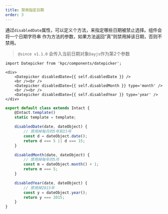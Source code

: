 ```yaml
---
title: 禁用指定日期
order: 3
---
```


通过`disabledDate`属性，可以定义个方法，来指定哪些日期被禁止选择。组件会将一个日期字符串
作为方法的参数，如果方法返回“真”则禁用掉该日期，否则不禁用。

> `@since v1.1.0` 会传入当前日期对象`Dayjs`作为第2个参数

```vdt
import Datepicker from 'kpc/components/datepicker';

<div>
    <Datepicker disabledDate={{ self.disabledDate }} />
    <br /><br />
    <Datepicker disabledDate={{ self.disabledMonth }} type='month' />
    <br /><br />
    <Datepicker disabledDate={{ self.disabledYear }} type='year' />
</div>
```

```js
export default class extends Intact {
    @Intact.template()
    static template = template;

    disabledDate(date, dateObject) {
        // 禁用掉每月的5号和15号
        const d = dateObject.date();
        return d === 5 || d === 15;
    }

    disabledMonth(date, dateObject) {
        // 禁用掉每年的5月
        const m = dateObject.month() + 1;
        return m === 5;
    }

    disabledYear(date, dateObject) {
        // 禁用掉2015年
        const y = dateObject.year();
        return y === 2015;
    }
}
```
